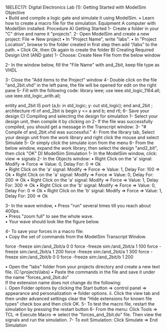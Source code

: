 18ELEC17I: Digital Electronics
Lab (1): Getting Started with ModelSim
Objective  
•	Build and compile a logic gate and simulate it using ModelSim. 
•	Learn how to create a macro file for the simulation. 
Equipment 
A computer with ModelSim installed. 
Procedure 
A)	Getting Started 
1-	Create a folder in your "C" drive and name it "projects". 
2-	Open ModelSim and create a new project: File => New project 
•	In "Project Name", write "labs". 
•	In "Project Location", browse to the folder created in first step then add “/labs” to the path. 
•	Click Ok, then Ok again to create the folder
B)	Creating Required Design Unit (AND gate) 
1-	Choose: Create New File from the below window

2-	In the window below, fill the "File Name" with and_2bit, keep file type as VHDL 


3-	Close the "Add items to the Project" window 
4-	Double click on the file “and_2bit.vhd” in the left pane, the file will be opened for edit on the right pane
5-	Fill with the following code:
library ieee; 
use ieee.std_logic_1164.all; 
use ieee.std_logic_arith.all; 
 
entity and_2bit IS 
  port (a,b: in std_logic; 
                y: out std_logic); 
 end and_2bit ; 
 architecture rtl of and_2bit is 
begin
   y <=  a and b; 
end rtl;
6-	Save your design
C)	Compiling and selecting the design for simulation
1-	Select your design unit, then compile it by clicking on 
2-	If the file was successfully compiled, you should get a message in the Transcript window:
3-	"# Compile of and_2bit.vhd was successful."
4-	From the library tab, Select your design unit from the work library and right click the mouse and select Simulate
5-	Or simply click the simulate icon from the menu
6-	From the below window, expand the work library, then select the design "and2_bit", then click "OK"
D)	ModelSim Simulation 
1-	In the ModelSim window, click: view => signals 
2-	In the Objects window: 
•	Right Click on the 'a' signal: Modify => Force => Value: 0, Delay For: 0 => Ok  
•	Right Click on the 'a' signal: Modify => Force => Value: 1, Delay For: 100 => Ok 
•	Right Click on the 'a' signal: Modify => Force => Value: 0, Delay For: 200 => Ok 
•	Right Click on the 'a' signal: Modify => Force => Value: 1, Delay For: 300 => Ok 
•	Right Click on the 'b' signal: Modify => Force => Value: 0, Delay For: 0 => Ok 
•	Right Click on the 'b' signal: Modify => Force => Value: 1, Delay For: 200 => Ok 

3-	In the wave window, 
•	Press "run" several times till you reach about 400ps.   
•	Press "zoom full" to see the whole wave.  
•	Your wave should look like the figure below.  
 
4-	To save your forces in a macro file:  
•	Copy the set of commands from the ModelSim Transcript Window. 

force -freeze sim:/and_2bit/a 0 0
force -freeze sim:/and_2bit/a 1 100
force -freeze sim:/and_2bit/a 1 200
force -freeze sim:/and_2bit/a 1 300
force -freeze sim:/and_2bit/b 0 0
force -freeze sim:/and_2bit/b 1 200

•	Open the "labs" folder from your projects directory and create a new text file. (C:\projects\labs\) 
•	Paste the commands in the file and save it under the name "forces_and_2bit.do"  
If the extension name does not change do the following:  
i.	Open Folder options by clicking the Start button => control panel => appearance and personalization => folder options. 
ii.	Click the view tab and then under advanced settings clear the “Hide extensions for known file types” check box and then click OK. 
5-	To test the macro file, restart the simulation by pressing the restart button 
6-	From the menu:  Click Tools => TCL => Execute Macro => select the "forces_and_2bit.do" file. Then view the signals and run the simulation.
7-	To exit Simulation: Click Simulate => End Simulation
